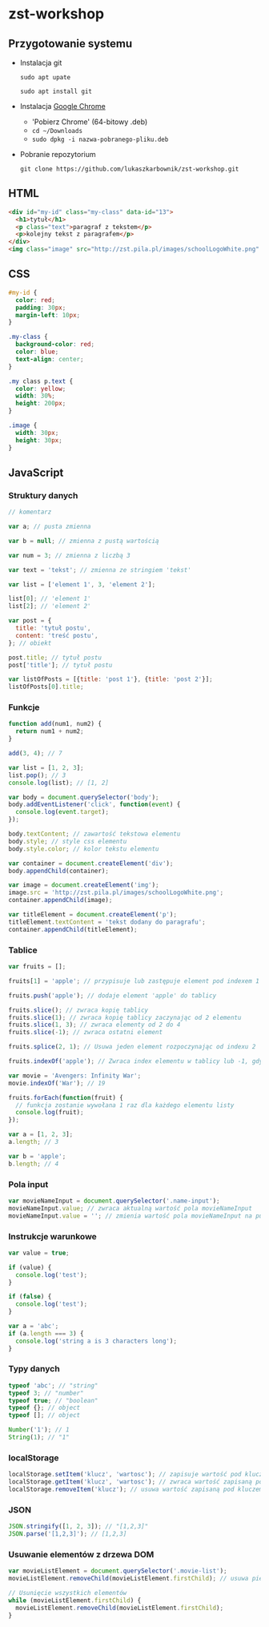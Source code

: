 # zst-workshop

## Przygotowanie systemu

- Instalacja git

  `sudo apt upate`

  `sudo apt install git`

- Instalacja [Google Chrome](https://support.google.com/chrome/answer/95346?co=GENIE.Platform%3DDesktop&hl=en)

  - 'Pobierz Chrome' (64-bitowy .deb)
  - `cd ~/Downloads`
  - `sudo dpkg -i nazwa-pobranego-pliku.deb`

- Pobranie repozytorium

  `git clone https://github.com/lukaszkarbownik/zst-workshop.git`

## HTML

```html
<div id="my-id" class="my-class" data-id="13">
  <h1>tytuł</h1>
  <p class="text">paragraf z tekstem</p>
  <p>kolejny tekst z paragrafem</p>
</div>
<img class="image" src="http://zst.pila.pl/images/schoolLogoWhite.png" />
```

## CSS

```css
#my-id {
  color: red;
  padding: 30px;
  margin-left: 10px;
}

.my-class {
  background-color: red;
  color: blue;
  text-align: center;
}

.my class p.text {
  color: yellow;
  width: 30%;
  height: 200px;
}

.image {
  width: 30px;
  height: 30px;
}
```

## JavaScript

### Struktury danych

```javascript
// komentarz

var a; // pusta zmienna

var b = null; // zmienna z pustą wartością

var num = 3; // zmienna z liczbą 3

var text = 'tekst'; // zmienna ze stringiem 'tekst'

var list = ['element 1', 3, 'element 2'];

list[0]; // 'element 1'
list[2]; // 'element 2'

var post = {
  title: 'tytuł postu',
  content: 'treść postu',
}; // obiekt

post.title; // tytuł postu
post['title']; // tytuł postu

var listOfPosts = [{title: 'post 1'}, {title: 'post 2'}];
listOfPosts[0].title;
```

### Funkcje

```javascript
function add(num1, num2) {
  return num1 + num2;
}

add(3, 4); // 7

var list = [1, 2, 3];
list.pop(); // 3
console.log(list); // [1, 2]

var body = document.querySelector('body');
body.addEventListener('click', function(event) {
  console.log(event.target);
});

body.textContent; // zawartość tekstowa elementu
body.style; // style css elementu
body.style.color; // kolor tekstu elementu

var container = document.createElement('div');
body.appendChild(container);

var image = document.createElement('img');
image.src = 'http://zst.pila.pl/images/schoolLogoWhite.png';
container.appendChild(image);

var titleElement = document.createElement('p');
titleElement.textContent = 'tekst dodany do paragrafu';
container.appendChild(titleElement);
```

### Tablice

```javascript
var fruits = [];

fruits[1] = 'apple'; // przypisuje lub zastępuje element pod indexem 1

fruits.push('apple'); // dodaje element 'apple' do tablicy

fruits.slice(); // zwraca kopię tablicy
fruits.slice(1); // zwraca kopię tablicy zaczynając od 2 elementu
fruits.slice(1, 3); // zwraca elementy od 2 do 4
fruits.slice(-1); // zwraca ostatni element

fruits.splice(2, 1); // Usuwa jeden element rozpoczynając od indexu 2

fruits.indexOf('apple'); // Zwraca index elementu w tablicy lub -1, gdy element nie występuje w tablicy

var movie = 'Avengers: Infinity War';
movie.indexOf('War'); // 19

fruits.forEach(function(fruit) {
  // funkcja zostanie wywołana 1 raz dla każdego elementu listy
  console.log(fruit);
});

var a = [1, 2, 3];
a.length; // 3

var b = 'apple';
b.length; // 4
```

### Pola input

```javascript
var movieNameInput = document.querySelector('.name-input');
movieNameInput.value; // zwraca aktualną wartość pola movieNameInput
movieNameInput.value = ''; // zmienia wartość pola movieNameInput na pusty string
```

### Instrukcje warunkowe

```javascript
var value = true;

if (value) {
  console.log('test');
}

if (false) {
  console.log('test');
}

var a = 'abc';
if (a.length === 3) {
  console.log('string a is 3 characters long');
}
```

### Typy danych

```javascript
typeof 'abc'; // "string"
typeof 3; // "number"
typeof true; // "boolean"
typeof {}; // object
typeof []; // object

Number('1'); // 1
String(1); // "1"
```

### localStorage

```javascript
localStorage.setItem('klucz', 'wartosc'); // zapisuje wartość pod kluczem 'klucz'
localStorage.getItem('klucz', 'wartosc'); // zwraca wartość zapisaną pod kluczem 'klucz'
localStorage.removeItem('klucz'); // usuwa wartość zapisaną pod kluczem 'klucz'
```

### JSON

```javascript
JSON.stringify([1, 2, 3]); // "[1,2,3]"
JSON.parse('[1,2,3]'); // [1,2,3]
```

### Usuwanie elementów z drzewa DOM

```javascript
var movieListElement = document.querySelector('.movie-list');
movieListElement.removeChild(movieListElement.firstChild); // usuwa pierwszy element z elementu movieListElement

// Usunięcie wszystkich elementów
while (movieListElement.firstChild) {
  movieListElement.removeChild(movieListElement.firstChild);
}
```
